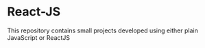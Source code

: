 # React-JS
This repository contains small projects developed using either plain JavaScript or ReactJS
